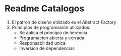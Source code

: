 # Readme Catalogos	

1. El patron de diseño utilizado es el Abstract Factory
2. Principios de programación utilizados:
   - Se aplica el principio de herencia
   - Programacion abierta y cerrada
   - Responsabilidad unica
   - Inversion de dependencias

